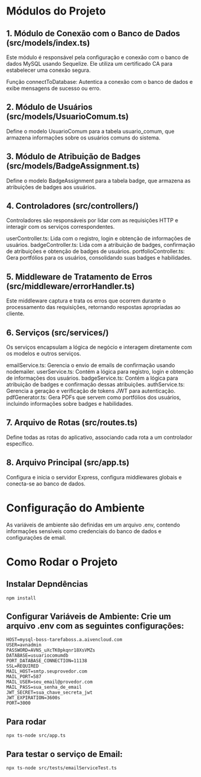 # Módulos do Projeto
## 1. Módulo de Conexão com o Banco de Dados (src/models/index.ts)
Este módulo é responsável pela configuração e conexão com o banco de dados MySQL usando Sequelize. Ele utiliza um certificado CA para estabelecer uma conexão segura.

Função connectToDatabase: Autentica a conexão com o banco de dados e exibe mensagens de sucesso ou erro.
## 2. Módulo de Usuários (src/models/UsuarioComum.ts)
Define o modelo UsuarioComum para a tabela usuario_comum, que armazena informações sobre os usuários comuns do sistema.

## 3. Módulo de Atribuição de Badges (src/models/BadgeAssignment.ts)
Define o modelo BadgeAssignment para a tabela badge, que armazena as atribuições de badges aos usuários.

## 4. Controladores (src/controllers/)
Controladores são responsáveis por lidar com as requisições HTTP e interagir com os serviços correspondentes.

userController.ts: Lida com o registro, login e obtenção de informações de usuários.
badgeController.ts: Lida com a atribuição de badges, confirmação de atribuições e obtenção de badges de usuários.
portfolioController.ts: Gera portfólios para os usuários, consolidando suas badges e habilidades.
## 5. Middleware de Tratamento de Erros (src/middleware/errorHandler.ts)
Este middleware captura e trata os erros que ocorrem durante o processamento das requisições, retornando respostas apropriadas ao cliente.

## 6. Serviços (src/services/)
Os serviços encapsulam a lógica de negócio e interagem diretamente com os modelos e outros serviços.

emailService.ts: Gerencia o envio de emails de confirmação usando nodemailer.
userService.ts: Contém a lógica para registro, login e obtenção de informações dos usuários.
badgeService.ts: Contém a lógica para atribuição de badges e confirmação dessas atribuições.
authService.ts: Gerencia a geração e verificação de tokens JWT para autenticação.
pdfGenerator.ts: Gera PDFs que servem como portfólios dos usuários, incluindo informações sobre badges e habilidades.
## 7. Arquivo de Rotas (src/routes.ts)
Define todas as rotas do aplicativo, associando cada rota a um controlador específico.

## 8. Arquivo Principal (src/app.ts)
Configura e inicia o servidor Express, configura middlewares globais e conecta-se ao banco de 
dados.

# Configuração do Ambiente
As variáveis de ambiente são definidas em um arquivo .env, contendo informações sensíveis como credenciais do banco de dados e configurações de email.

# Como Rodar o Projeto
## Instalar Depndências
```
npm install
```

## Configurar Variáveis de Ambiente: Crie um arquivo .env com as seguintes configurações:

```
HOST=mysql-boss-tarefaboss.a.aivencloud.com
USER=avnadmin
PASSWORD=AVNS_uXcTK0pkqnr18XsVMZs
DATABASE=usuariocomumdb
PORT_DATABASE_CONNECTION=11138
SSL=REQUIRED
MAIL_HOST=smtp.seuprovedor.com
MAIL_PORT=587
MAIL_USER=seu_email@provedor.com
MAIL_PASS=sua_senha_de_email
JWT_SECRET=sua_chave_secreta_jwt
JWT_EXPIRATION=3600s
PORT=3000

```

## Para rodar
```
npx ts-node src/app.ts
```
## Para testar o serviço de Email:

```
npx ts-node src/tests/emailServiceTest.ts
```
